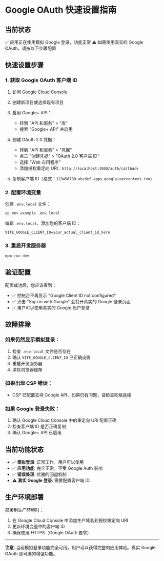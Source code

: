 # Google OAuth 快速设置指南

## 当前状态
✅ 应用正在使用模拟 Google 登录，功能正常
⚠️ 如需使用真实的 Google OAuth，请按以下步骤配置

## 快速设置步骤

### 1. 获取 Google OAuth 客户端 ID

1. 访问 [Google Cloud Console](https://console.cloud.google.com/)
2. 创建新项目或选择现有项目
3. 启用 Google+ API：
   - 转到 "API 和服务" > "库"
   - 搜索 "Google+ API" 并启用

4. 创建 OAuth 2.0 凭据：
   - 转到 "API 和服务" > "凭据"
   - 点击 "创建凭据" > "OAuth 2.0 客户端 ID"
   - 选择 "Web 应用程序"
   - 添加授权重定向 URI：`http://localhost:3000/auth/callback`

5. 复制客户端 ID（格式：`123456789-abcdef.apps.googleusercontent.com`）

### 2. 配置环境变量

创建 `.env.local` 文件：
```bash
cp env.example .env.local
```

编辑 `.env.local`，添加您的客户端 ID：
```env
VITE_GOOGLE_CLIENT_ID=your_actual_client_id_here
```

### 3. 重启开发服务器

```bash
npm run dev
```

## 验证配置

配置成功后，您应该看到：
- ✅ 控制台不再显示 "Google Client ID not configured"
- ✅ 点击 "Sign in with Google" 会打开真实的 Google 登录页面
- ✅ 用户可以使用真实的 Google 账户登录

## 故障排除

### 如果仍然显示模拟登录：
1. 检查 `.env.local` 文件是否存在
2. 确认 `VITE_GOOGLE_CLIENT_ID` 已正确设置
3. 重启开发服务器
4. 清除浏览器缓存

### 如果出现 CSP 错误：
- CSP 已配置支持 Google API，如果仍有问题，请检查网络连接

### 如果 Google 登录失败：
1. 确认 Google Cloud Console 中的重定向 URI 配置正确
2. 检查客户端 ID 是否正确复制
3. 确认 Google+ API 已启用

## 当前功能状态

- ✅ **模拟登录**: 正常工作，用户可以使用
- ✅ **应用功能**: 完全正常，不受 Google Auth 影响
- ✅ **错误处理**: 优雅的回退机制
- ⚠️ **真实 Google 登录**: 需要配置客户端 ID

## 生产环境部署

部署到生产环境时：
1. 在 Google Cloud Console 中添加生产域名到授权重定向 URI
2. 更新环境变量中的客户端 ID
3. 确保使用 HTTPS（Google OAuth 要求）

---

**注意**: 当前模拟登录功能完全可用，用户可以获得完整的应用体验。真实 Google OAuth 是可选的增强功能。 